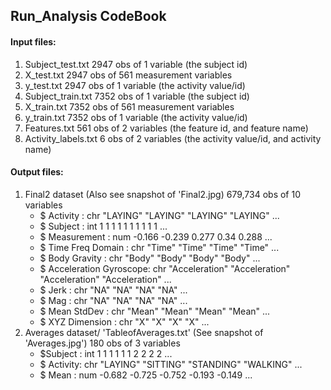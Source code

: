## Run_Analysis CodeBook

#### Input files:
1. Subject_test.txt
    2947 obs of 1 variable (the subject id)
2. X_test.txt
    2947 obs of 561 measurement variables
3. y_test.txt
    2947 obs of 1 variable (the activity value/id)
4. Subject_train.txt
    7352 obs of 1 variable (the subject id)
5. X_train.txt
    7352 obs of 561 measurement variables
6. y_train.txt
    7352 obs of 1 variable (the activity value/id)
7. Features.txt
    561 obs of 2 variables (the feature id, and feature name)
8. Activity_labels.txt
    6 obs of 2 variables (the activity value/id, and activity name)
    
#### Output files:
1.  Final2 dataset (Also see snapshot of 'Final2.jpg)
    679,734 obs of 10 variables
    + $ Activity              : chr  "LAYING" "LAYING" "LAYING" "LAYING" ...
    + $ Subject               : int  1 1 1 1 1 1 1 1 1 1 ...
    + $ Measurement           : num  -0.166 -0.239 0.277 0.34 0.288 ...
    + $ Time Freq Domain      : chr  "Time" "Time" "Time" "Time" ...
    + $ Body Gravity          : chr  "Body" "Body" "Body" "Body" ...
    + $ Acceleration Gyroscope: chr  "Acceleration" "Acceleration" "Acceleration" "Acceleration" ...
    + $ Jerk                  : chr  "NA" "NA" "NA" "NA" ...
    + $ Mag                   : chr  "NA" "NA" "NA" "NA" ...
    + $ Mean StdDev           : chr  "Mean" "Mean" "Mean" "Mean" ...
    + $ XYZ Dimension         : chr  "X" "X" "X" "X" ...
 2. Averages dataset/ 'TableofAverages.txt' (See snapshot of 'Averages.jpg')
    180 obs of 3 variables
    + $Subject : int  1 1 1 1 1 1 2 2 2 2 ...
    + $ Activity: chr  "LAYING" "SITTING" "STANDING" "WALKING" ...
    + $ Mean    : num  -0.682 -0.725 -0.752 -0.193 -0.149 ...
